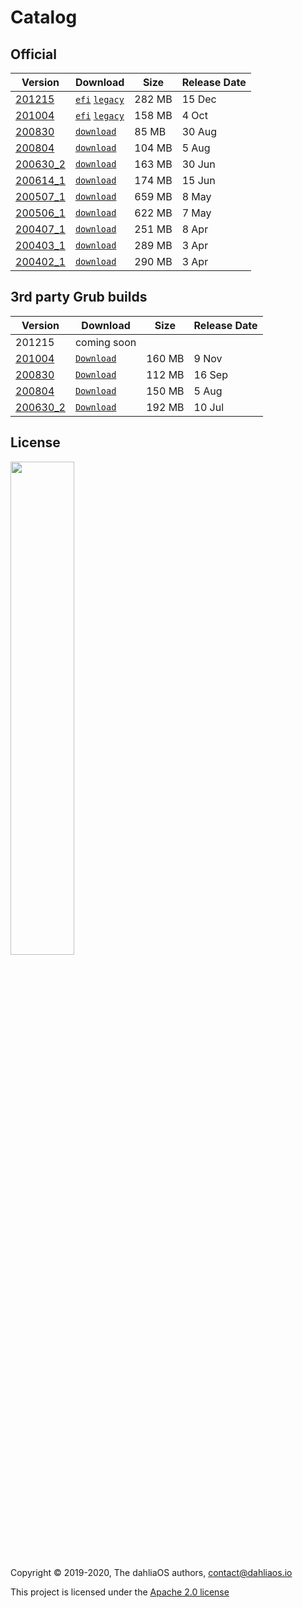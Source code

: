 # Catalog

## Official

|Version|Download|Size|Release Date|      
| -----------  | -----------  | ----------- | ----------- |  
|[201215](https://github.com/dahliaos/releases/releases/tag/201215-x86_64)|[`efi`](https://github.com/dahliaos/releases/releases/download/201215-x86_64/dahliaOS-201215-efi.zip)  [`legacy`](https://github.com/dahliaos/releases/releases/download/201215-x86_64/dahliaOS-201215-legacy.iso)|282 MB|15 Dec  
|[201004](https://github.com/dahliaos/releases/releases/tag/201004-x86_64)|[`efi`](https://github.com/dahliaos/releases/releases/download/201004-x86_64/dahliaOS-201004-efi.zip)  [`legacy`](https://github.com/dahliaos/releases/releases/download/201004-x86_64/dahliaOS-201004-legacy.iso)|158 MB|4 Oct  
|[200830](https://github.com/dahliaos/releases/releases/tag/200830-x86_64)|[`download`](https://github.com/dahliaos/releases/releases/download/200830-x86_64/dahliaOS-200830.iso)|85 MB|30 Aug  
|[200804](https://github.com/dahliaos/releases/releases/tag/200804-x86_64)|[`download`](https://github.com/dahliaos/releases/releases/download/200804-x86_64/dahliaOS-200804.iso)|104 MB|5 Aug  
|[200630_2](https://github.com/dahliaos/releases/releases/tag/200630.1-x86_64)|[`download`](https://github.com/dahliaos/releases/releases/download/200630.1-x86_64/dahliaOS-200630_2.iso)|163 MB|30 Jun  
|[200614_1](https://github.com/dahliaos/releases/releases/tag/200614.1-x86_64)|[`download`](https://github.com/dahliaos/releases/releases/download/200614.1-x86_64/dahliaOS-200614r1.iso)|174 MB|15 Jun  
|[200507_1](https://github.com/dahliaos/releases/releases/tag/200507.1-x86_64)|[`download`](https://github.com/dahliaos/releases/releases/download/200507.1-x86_64/dahliaOS200507-1.iso)|659 MB|8 May  
|[200506_1](https://github.com/dahliaos/releases/releases/tag/200506.1-x86_64)|[`download`](https://github.com/dahliaos/releases/releases/download/200506.1-x86_64/dahliaOS200506-1.iso)|622 MB|7 May  
|[200407_1](https://github.com/dahliaos/releases/releases/tag/200407.1-x86_64)|[`download`](https://github.com/dahliaos/releases/releases/download/200407.1-x86_64/dahliaOS200407-1.iso)|251 MB|8 Apr  
|[200403_1](https://github.com/dahliaos/releases/releases/tag/200403.1-x86_64)|[`download`](https://github.com/dahliaos/releases/releases/download/200403.1-x86_64/dahliaOS200403-1.iso)|289 MB|3 Apr  
|[200402_1](https://github.com/dahliaos/releases/releases/tag/200402.1-x86_64)|[`download`](https://github.com/dahliaos/releases/releases/download/200402.1-x86_64/dahliaOS200402-1.iso)|290 MB|3 Apr  

## 3rd party Grub builds

|Version|Download|Size| Release Date|      
| -----------  | -----------  | ----------- | ----------- |  
|201215|coming soon
|[201004](https://github.com/HexaOneOfficial/dahliaos/releases/tag/201004)|[`Download`](https://github.com/HexaOneOfficial/dahliaos/releases/download/201004/DahliaOS201004.iso)|160 MB |9 Nov  
|[200830](https://github.com/HexaOneOfficial/dahliaos/releases/tag/200830)|[`Download`](https://github.com/HexaOneOfficial/dahliaos/releases/download/200830/DahliaOS200830.iso)|112 MB |16 Sep  
|[200804](https://github.com/HexaOneOfficial/dahliaos/releases/tag/200804)|[`Download`](https://github.com/HexaOneOfficial/dahliaos/releases/download/200804/DahliaOS200804.iso)|150 MB |5 Aug  
|[200630_2](https://github.com/HexaOneOfficial/dahliaos/releases/tag/200630_2)|[`Download`](https://github.com/HexaOneOfficial/dahliaos/releases/download/200630_2/DahliaOS200630_2.iso)|192 MB |10 Jul

## License

<p align="left">
  <img width="45%" src="https://github.com/dahliaos/brand/blob/master/Logo%20SVGs/dahliaOS%20logo%20with%20text%20(drop%20shadow).svg"
</p>

Copyright © 2019-2020, The dahliaOS authors, contact@dahliaos.io

This project is licensed under the [Apache 2.0 license](../../LICENSE)
